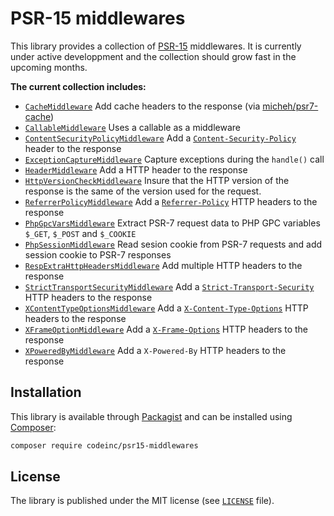 # PSR-15 middlewares 

This library provides a collection of [PSR-15](https://www.php-fig.org/psr/psr-15/) middlewares. It is currently under active developpment and the collection should grow fast in the upcoming months.

**The current collection includes:** 
* [`CacheMiddleware`](src/CacheMiddleware.php) Add cache headers to the response (via [micheh/psr7-cache](https://packagist.org/packages/micheh/psr7-cache))
* [`CallableMiddleware`](src/CallableMiddleware.php) Uses a callable as a middleware 
* [`ContentSecurityPolicyMiddleware`](src/ContentSecurityPolicyHeaderMiddleware.php) Add a [`Content-Security-Policy`](https://developer.mozilla.org/en-US/docs/Web/HTTP/Headers/Content-Security-Policy) header to the response
* [`ExceptionCaptureMiddleware`](src/ExceptionCaptureMiddleware.php) Capture exceptions during the `handle()` call
* [`HeaderMiddleware`](src/HttpHeaderMiddleware.php) Add a HTTP header to the response
* [`HttpVersionCheckMiddleware`](src/HttpVersionCheckMiddleware.php) Insure that the HTTP version of the response is the same of the version used for the request.
* [`ReferrerPolicyMiddleware`](src/ReferrerPolicyMiddleware.php) Add a [`Referrer-Policy`](https://developer.mozilla.org/en-US/docs/Web/HTTP/Headers/Referrer-Policy) HTTP headers to the response
* [`PhpGpcVarsMiddleware`](src/PhpGpcVarsMiddleware.php) Extract PSR-7 request data to PHP GPC variables `$_GET`, `$_POST` and `$_COOKIE`
* [`PhpSessionMiddleware`](src/PhpSessionMiddleware.php) Read sesion cookie from PSR-7 requests and add session cookie to PSR-7 responses
* [`RespExtraHttpHeadersMiddleware`](src/RespExtraHttpHeadersMiddleware.php) Add multiple HTTP headers to the response
* [`StrictTransportSecurityMiddleware`](src/StrictTransportSecurityMiddleware.php) Add a [`Strict-Transport-Security`](https://developer.mozilla.org/en-US/docs/Web/HTTP/Headers/Strict-Transport-Security) HTTP headers to the response
* [`XContentTypeOptionsMiddleware`](src/ContentTypeOptionsMiddleware.php) Add a [`X-Content-Type-Options`](https://developer.mozilla.org/en-US/docs/Web/HTTP/Headers/X-Content-Type-Options) HTTP headers to the response
* [`XFrameOptionMiddleware`](src/FrameOptionsMiddleware.php) Add a [`X-Frame-Options`](https://developer.mozilla.org/en-US/docs/Web/HTTP/Headers/X-Frame-Options) HTTP headers to the response
* [`XPoweredByMiddleware`](src/PoweredByHeaderMiddleware.php) Add a `X-Powered-By` HTTP headers to the response


## Installation

This library is available through [Packagist](https://packagist.org/packages/codeinc/psr15-middlewares) and can be installed using [Composer](https://getcomposer.org/): 

```bash
composer require codeinc/psr15-middlewares
```

## License

The library is published under the MIT license (see [`LICENSE`](LICENSE) file).